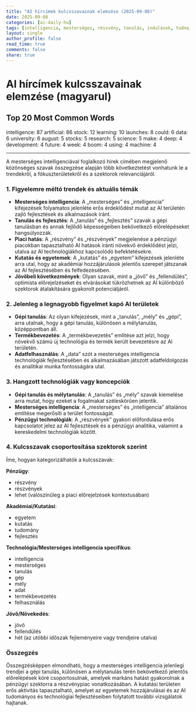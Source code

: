 ```yaml
---
title: "AI hírcímek kulcsszavainak elemzése (2025-09-08)"
date: 2025-09-08
categories: [ai-daily-hu]
tags: [intelligencia, mesterséges, részvény, tanulás, indulások, tudna, adat, egyetem, augusztus, részvények, kutatás, tudomány, készít, mély, fejlesztés, jövő, hét, boom, használva, gép]
layout: single
author_profile: false
read_time: true
comments: false
share: true
---
```


# AI hírcímek kulcsszavainak elemzése (magyarul)

## Top 20 Most Common Words

intelligence: 87
artificial: 86
stock: 12
learning: 10
launches: 8
could: 6
data: 6
university: 6
august: 5
stocks: 5
research: 5
science: 5
make: 4
deep: 4
development: 4
future: 4
week: 4
boom: 4
using: 4
machine: 4

---

A mesterséges intelligenciával foglalkozó hírek címében megjelenő közönséges szavak összegzése alapján több következtetést vonhatunk le a trendekről, a fókuszterületekről és a szektorok relevanciájáról.

### 1. Figyelemre méltó trendek és aktuális témák
- **Mesterséges intelligencia**: A „mesterséges” és „intelligencia” kifejezések folyamatos jelenléte erős érdeklődést mutat az AI területén zajló fejlesztések és alkalmazások iránt.
- **Tanulás és fejlesztés**: A „tanulás” és „fejlesztés” szavak a gépi tanulásban és annak fejlődő képességeiben bekövetkező előrelépéseket hangsúlyozzák.
- **Piaci hatás**: A „részvény” és „részvények” megjelenése a pénzügyi piacokban tapasztalható AI hatások iránti növekvő érdeklődést jelzi, utalva az AI technológiákhoz kapcsolódó befektetésekre.
- **Kutatás és egyetemek**: A „kutatás” és „egyetem” kifejezések jelenléte arra utal, hogy az akadémiai hozzájárulások jelentős szerepet játszanak az AI fejlesztésében és felfedezésében.
- **Jövőbeli következmények**: Olyan szavak, mint a „jövő” és „fellendülés”, optimista előrejelzéseket és elvárásokat tükrözhetnek az AI különböző szektorok átalakítására gyakorolt potenciáljáról.

### 2. Jelenleg a legnagyobb figyelmet kapó AI területek
- **Gépi tanulás**: Az olyan kifejezések, mint a „tanulás”, „mély” és „gépi”, arra utalnak, hogy a gépi tanulás, különösen a mélytanulás, középpontban áll.
- **Termékbevezetés**: A „termékbevezetés” említése azt jelzi, hogy növekvő számú új technológia és termék került bevezetésre az AI területén.
- **Adatfelhasználás**: A „data” szót a mesterséges intelligencia technológiák fejlesztésében és alkalmazásában játszott adatfeldolgozás és analitikai munka fontosságára utal.

### 3. Hangzott technológiák vagy koncepciók
- **Gépi tanulás és mélytanulás**: A „tanulás” és „mély” szavak kiemelése arra mutat, hogy ezeket a fogalmakat széleskörűen jelentik.
- **Mesterséges intelligencia**: A „mesterséges” és „intelligencia” általános említése megerősíti a terület fontosságát.
- **Pénzügyi technológiák**: A „részvények” gyakori előfordulása erős kapcsolatot jelez az AI fejlesztések és a pénzügyi analitika, valamint a kereskedelmi technológiák között.

### 4. Kulcsszavak csoportosítása szektorok szerint
Íme, hogyan kategorizálhatók a kulcsszavak:

**Pénzügy**:
- részvény
- részvények
- lehet (valószínűleg a piaci előrejelzések kontextusában)

**Akadémiai/Kutatási**:
- egyetem
- kutatás
- tudomány
- fejlesztés

**Technológia/Mesterséges intelligencia specifikus**:
- intelligencia
- mesterséges
- tanulás
- gép
- mély
- adat
- termékbevezetés
- felhasználás

**Jövő/Növekedés**:
- jövő
- fellendülés
- hét (az utóbbi időszak fejleményeire vagy trendjeire utalva)

### Összegzés
Összegzésképpen elmondható, hogy a mesterséges intelligencia jelenlegi trendjei a gépi tanulás, különösen a mélytanulás terén bekövetkező jelentős előrelépések köré csoportosulnak, amelyek markáns hatást gyakorolnak a pénzügyi szektorra a részvénypiac vonatkozásában. A kutatási területen erős aktivitás tapasztalható, amelyet az egyetemek hozzájárulásai és az AI tudományos és technológiai fejlesztéseiben folytatott további vizsgálatok hajtanak.